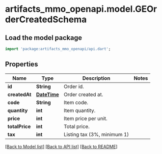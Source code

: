 # artifacts_mmo_openapi.model.GEOrderCreatedSchema

## Load the model package
```dart
import 'package:artifacts_mmo_openapi/api.dart';
```

## Properties
Name | Type | Description | Notes
------------ | ------------- | ------------- | -------------
**id** | **String** | Order id. | 
**createdAt** | [**DateTime**](DateTime.md) | Order created at. | 
**code** | **String** | Item code. | 
**quantity** | **int** | Item quantity. | 
**price** | **int** | Item price per unit. | 
**totalPrice** | **int** | Total price. | 
**tax** | **int** | Listing tax (3%, minimum 1) | 

[[Back to Model list]](../README.md#documentation-for-models) [[Back to API list]](../README.md#documentation-for-api-endpoints) [[Back to README]](../README.md)


